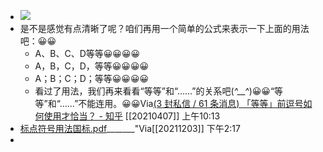 - ![](https://firebasestorage.googleapis.com/v0/b/firescript-577a2.appspot.com/o/imgs%2Fapp%2Fxinyiheng%2F0mnjTOVoaY.png?alt=media&token=a7928f63-2236-4bc0-80ee-f849e16eb882)
- 是不是感觉有点清晰了呢？咱们再用一个简单的公式来表示一下上面的用法吧：😀😀
    - A、B、C、D等等😀😀😀😀
    - A，B，C，D，等等😀😀😀😀
    - A；B；C；D；等等😀😀😀😀
    - 看过了用法，我们再来看看“等等”和“……”的关系吧(*^__^*)😀😀“等等”和“……”不能连用。😀😀Via[(3 封私信 / 61 条消息) 「等等」前逗号如何使用才恰当？ - 知乎](https://www.zhihu.com/question/19591102) [[20210407]] 上午10:13
- [标点符号用法国标.pdf](hook://file/6RGtGENUr?p=d2FuZ3hpYW9odWkvRG9jdW1lbnRz&n=%E6%A0%87%E7%82%B9%E7%AC%A6%E5%8F%B7%E7%94%A8%E6%B3%95%E5%9B%BD%E6%A0%87.pdf)_______"Via[[20211203]] 下午2:17
- 
